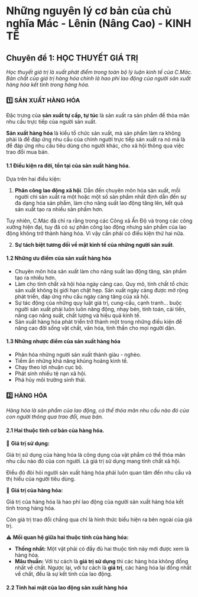 # Những nguyên lý cơ bản của chủ nghĩa Mác - Lênin (Nâng Cao) - KINH TẾ

## Chuyên đề 1: HỌC THUYẾT GIÁ TRỊ

*Học thuyết giá trị là xuất phát điểm trong toàn bộ lý luận kinh tế của C.Mác. Bản chất của giá trị hàng hóa chính là hao phí lao động của người sản xuất hàng hóa kết tinh trong hàng hóa.*

### 1️⃣ SẢN XUẤT HÀNG HÓA

Đặc trưng của **sản xuất tự cấp, tự túc** là sản xuất ra sản phẩm để thỏa mãn nhu cầu trực tiếp của người sản xuất. 

**Sản xuất hàng hóa** là kiểu tổ chức sản xuất, mà sản phẩm làm ra không phải là để đáp ứng nhu cầu của chính người trực tiếp sản xuất ra nó mà là để đáp ứng nhu cầu tiêu dùng cho người khác, cho xã hội thông qua việc trao đổi mua bán.

#### 1.1 Điều kiện ra đời, tồn tại của sản xuất hàng hóa.

Dựa trên hai điều kiện:

1. **Phân công lao động xã hội**. Dẫn đến chuyên môn hóa sản xuất, mỗi người chỉ sản xuất ra một hoặc một số sản phẩm nhất định dẫn đến sự đa dạng hóa sản phẩm, làm cho năng suất lao động tăng lên, kết quả sản xuất tạo ra nhiều sản phẩm hơn. 

Tuy nhiên, C.Mác đã chỉ ra rằng trong các Công xã Ấn Độ và trong các công xưởng hiện đại, tuy đã có sự phân công lao động nhưng sản phẩm của lao động không trở thành hàng hóa. Vì vậy cần phải có điều kiện thứ hai nữa.

2. **Sự tách biệt tương đối về mặt kinh tế của những người sản xuất**.

#### 1.2 Những ưu điểm của sản xuất hàng hóa

- Chuyên môn hóa sản xuất làm cho năng suất lao động tăng, sản phẩm tạo ra nhiều hơn. 
- Làm cho tính chất xã hội hóa ngày càng cao. Quy mô, tính chất tổ chức sản xuất không bị giới hạn chật hẹp. Sản xuất ngày càng được mở rộng phát triển, đáp ứng nhu cầu ngày càng tăng của xã hội.
- Sự tác động của những quy luật giá trị, cung-cầu, cạnh tranh... buộc người sản xuất phải luôn luôn năng động, nhạy bén, tính toán, cải tiến, nâng cao năng suất, chất lượng và hiệu quả kinh tế.
- Sản xuất hàng hóa phát triển trở thành một trong những điều kiện để nâng cao đời sống vật chất, văn hóa, tinh thần cho mọi người dân.

#### 1.3 Những nhược điểm của sản xuất hàng hóa

- Phân hóa những người sản xuất thành giàu - nghèo.
- Tiềm ẩn những khả năng khủng hoảng kinh tế.
- Chạy theo lợi nhuận cục bộ.
- Phát sinh nhiều tệ nạn xã hội.
- Phá hủy môi trường sinh thái.

### 2️⃣ HÀNG HÓA

*Hàng hóa là sản phẩm của lao động, có thể thỏa mãn nhu cầu nào đó của con người thông qua trao đổi, mua bán.*

#### 2.1 Hai thuộc tính cơ bản của hàng hóa.

🔷 **Giá trị sử dụng:**

Giá trị sử dụng của hàng hóa là công dụng của vật phẩm có thể thỏa mãn nhu cầu nào đó của con người. Là giá trị sử dụng mang tính chất xã hội. 

Điều đó đòi hỏi người sản xuất hàng hóa phải luôn quan tâm đến nhu cầu và thị hiếu của người tiêu dùng.

🔶 **Giá trị của hàng hóa:**

Giá trị của hàng hóa là hao phí lao động của người sản xuất hàng hóa kết tinh trong hàng hóa. 

Còn giá trị trao đổi chẳng qua chỉ là hình thức biểu hiện ra bên ngoài của giá trị.

⚠️ **Mối quan hệ giữa hai thuộc tính của hàng hóa:**

- **Thống nhất:** Một vật phải có đầy đủ hai thuộc tính này mới được xem là hàng hóa. 
- **Mâu thuẫn:** Với tư cách là **giá trị sử dụng** thì các hàng hóa không đồng nhất về chất. Ngược lại, với tư cách là **giá trị**, các hàng hóa lại đồng nhất về chất, đều là sự kết tinh của lao động.

#### 2.2 Tính hai mặt của lao động sản xuất hàng hóa


